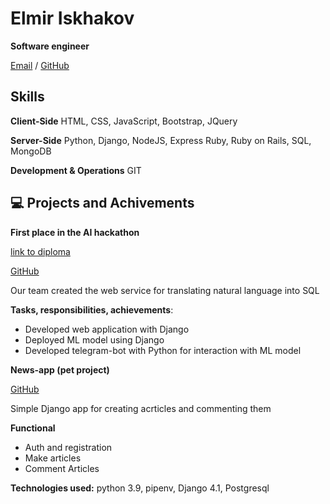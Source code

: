 # Elmir Iskhakov

**Software engineer**

[Email](mailto:elmir.iskhakov1337@gmail.com) / [GitHub](https://github.com/elmiringos/) 

## Skills
**Client-Side**
HTML, CSS, JavaScript, Bootstrap, JQuery

**Server-Side**
Python, Django, NodeJS, Express Ruby, Ruby on Rails, SQL, MongoDB

**Development & Operations**
GIT

## 💻 Projects and Achivements

**First place in the AI hackathon**  

[link to diploma](https://drive.google.com/file/d/1H1JAIq0U8DQSqbvfeaMR5Bu6x4KTzWye/view?usp=share_link)

[GitHub](https://github.com/mathewpolonsky/NLSQL)

Our team created the web service for translating natural language into SQL

**Tasks, responsibilities, achievements**:

- Developed web application with Django
- Deployed ML model using Django
- Developed telegram-bot with Python for interaction with ML model

**News-app (pet project)**

[GitHub](https://github.com/elmiringos/news-app)

Simple Django app for creating acrticles and commenting them

**Functional**
- Auth and registration
- Make articles
- Comment Articles

**Technologies used:** python 3.9, pipenv, Django 4.1, Postgresql 





